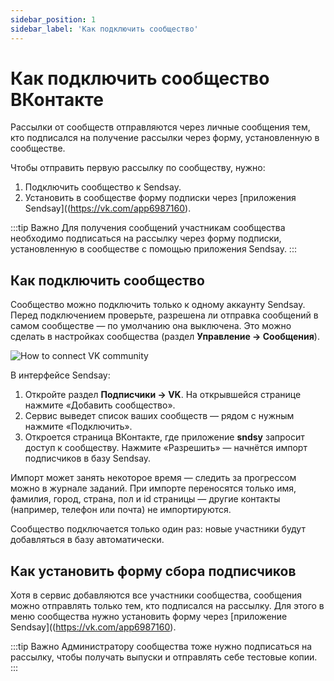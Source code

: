 ```yaml
---
sidebar_position: 1
sidebar_label: 'Как подключить сообщество'
---
```


# Как подключить сообщество ВКонтакте

Рассылки от сообществ отправляются через личные сообщения тем, кто подписался на получение рассылки через форму, установленную в сообществе.

Чтобы отправить первую рассылку по сообществу, нужно:

1. Подключить сообщество к Sendsay.
2. Установить в сообществе форму подписки через [приложения Sendsay]((https://vk.com/app6987160).

:::tip Важно
Для получения сообщений участникам сообщества необходимо подписаться на рассылку через форму подписки, установленную в сообществе с помощью приложения Sendsay.
:::

## Как подключить сообщество

Сообщество можно подключить только к одному аккаунту Sendsay. Перед подключением проверьте, разрешена ли отправка сообщений в самом сообществе — по умолчанию она выключена. Это можно сделать в настройках сообщества (раздел **Управление → Сообщения**).

![How to connect VK community](/img/other-channels/vk/how-to-connect-vk-community/how-to-connect-vk-community.gif) <br/>

В интерфейсе Sendsay:

1. Откройте раздел **Подписчики → VK**. На открывшейся странице нажмите «Добавить сообщество».
2. Сервис выведет список ваших сообществ — рядом с нужным нажмите «Подключить».
3. Откроется страница ВКонтакте, где приложение **sndsy** запросит доступ к сообществу. Нажмите «Разрешить» — начнётся импорт подписчиков в базу Sendsay.

Импорт может занять некоторое время — следить за прогрессом можно в журнале заданий. При импорте переносятся только имя, фамилия, город, страна, пол и id страницы — другие контакты (например, телефон или почта) не импортируются.

Сообщество подключается только один раз: новые участники будут добавляться в базу автоматически.

## Как установить форму сбора подписчиков

Хотя в сервис добавляются все участники сообщества, сообщения можно отправлять только тем, кто подписался на рассылку. Для этого в меню сообщества нужно установить форму через [приложение Sendsay]((https://vk.com/app6987160).

:::tip Важно
Администратору сообщества тоже нужно подписаться на рассылку, чтобы получать выпуски и отправлять себе тестовые копии.
:::
